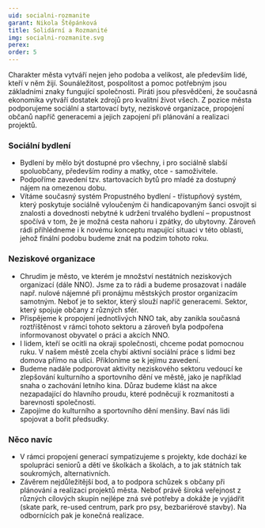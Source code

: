 ```yaml
---
uid: socialni-rozmanite
garant: Nikola Štěpánková
title: Solidární a Rozmanité
img: socialni-rozmanite.svg
perex: 
order: 5
---
```


Charakter města vytváří nejen jeho podoba a velikost, ale především lidé, kteří v něm žijí. Sounáležitost, pospolitost a pomoc potřebným jsou základními znaky fungující společnosti. Piráti jsou přesvědčeni, že současná ekonomika vytváří dostatek zdrojů pro kvalitní život všech. Z pozice města podporujeme sociální a startovací byty, neziskové organizace, propojení občanů napříč generacemi a jejich zapojení při plánování a realizaci projektů.


### Sociální bydlení

- Bydlení by mělo být dostupné pro všechny, i pro sociálně slabší spoluobčany, především rodiny a matky, otce - samoživitele. 
- Podpoříme zavedení tzv. startovacích bytů pro mladé za dostupný nájem na omezenou dobu.	
- Vítáme současný systém Propustného bydlení - třístupňový systém, který poskytuje sociálně vyloučeným či handicapovaným šanci osvojit si znalosti a dovednosti nebytné k udržení trvalého bydlení – propustnost spočívá  v tom, že je možná cesta nahoru i zpátky, do ubytovny. Zároveň rádi přihlédneme i k novému konceptu mapující situaci v této oblasti, jehož finální podobu budeme znát na podzim tohoto roku.
 

### Neziskové organizace 

- Chrudim je město, ve kterém je množství nestátních neziskových organizací (dále NNO). Jsme za to rádi a budeme prosazovat i nadále např. nulové nájemné při pronájmu městských prostor organizacím samotným. Neboť je to sektor, který slouží napříč generacemi. Sektor, který spojuje občany z různých sfér. 
- Přispějeme k propojení jednotlivých NNO tak, aby zanikla současná roztříštěnost v rámci tohoto sektoru a zároveň byla podpořena informovanost obyvatel o práci a akcích NNO. 
- I lidem, kteří se ocitli na okraji společnosti, chceme podat pomocnou ruku. V našem městě zcela chybí aktivní sociální práce s lidmi bez domova přímo na ulici. Přikloníme se  k jejímu zavedení.
- Budeme nadále podporovat aktivity neziskového sektoru vedoucí ke zlepšování kulturního a sportovního dění ve městě, jako je například snaha o zachování letního kina. Důraz budeme klást na akce nezapadající do hlavního proudu, které podněcují k rozmanitosti a barevnosti společnosti. 
- Zapojíme do kulturního a sportovního dění menšiny. Baví nás lidi spojovat a bořit předsudky.


### Něco navíc

- V rámci propojení generací sympatizujeme s projekty, kde dochází ke spolupráci seniorů a dětí ve školkách a školách, a to jak státních tak soukromých, alternativních.
- Závěrem nejdůležitější bod, a to podpora schůzek s občany při plánování a realizaci projektů města. Neboť právě široká veřejnost z různých cílových skupin nejlépe zná své potřeby a dokáže je vyjádřit (skate park, re-used centrum, park pro psy, bezbariérové stavby). Na odbornících pak je konečná realizace.

